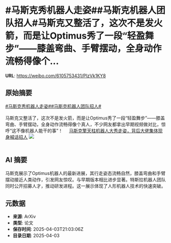 # #马斯克秀机器人走姿##马斯克机器人团队招人#马斯克又整活了，这次不是发火箭，而是让Optimus秀了一段“轻盈舞步”——膝盖弯曲、手臂摆动，全身动作流畅得像个...

**URL**: https://weibo.com/6105753431/PlzVk1KY8

## 原始摘要

<a href="https://m.weibo.cn/search?containerid=231522type%3D1%26t%3D10%26q%3D%23%E9%A9%AC%E6%96%AF%E5%85%8B%E7%A7%80%E6%9C%BA%E5%99%A8%E4%BA%BA%E8%B5%B0%E5%A7%BF%23&amp;extparam=%23%E9%A9%AC%E6%96%AF%E5%85%8B%E7%A7%80%E6%9C%BA%E5%99%A8%E4%BA%BA%E8%B5%B0%E5%A7%BF%23" data-hide=""><span class="surl-text">#马斯克秀机器人走姿#</span></a><a href="https://m.weibo.cn/search?containerid=231522type%3D1%26t%3D10%26q%3D%23%E9%A9%AC%E6%96%AF%E5%85%8B%E6%9C%BA%E5%99%A8%E4%BA%BA%E5%9B%A2%E9%98%9F%E6%8B%9B%E4%BA%BA%23&amp;extparam=%23%E9%A9%AC%E6%96%AF%E5%85%8B%E6%9C%BA%E5%99%A8%E4%BA%BA%E5%9B%A2%E9%98%9F%E6%8B%9B%E4%BA%BA%23" data-hide=""><span class="surl-text">#马斯克机器人团队招人#</span></a><br><br>马斯克又整活了，这次不是发火箭，而是让Optimus秀了一段“轻盈舞步”——膝盖弯曲、手臂摆动，全身动作流畅得像个真人，不少网友都拿出早期视频做对比，惊呼“这不像机器人能干的事”！ <a href="https://weibo.com/ttarticle/p/show?id=2309405151429823430732" data-hide=""><span class="url-icon"><img style="width: 1rem;height: 1rem" src="https://h5.sinaimg.cn/upload/2015/09/25/3/timeline_card_small_article_default.png" referrerpolicy="no-referrer"></span><span class="surl-text">马斯克擎天柱机器人大秀走姿，背后大佬集体现身喊话招人</span></a> <img style="" src="https://tvax4.sinaimg.cn/large/006Fd7o3gy1i03und84qlj30f708kmy7.jpg" referrerpolicy="no-referrer"><br><br>

## AI 摘要

马斯克展示了Optimus机器人的最新进展，其行走姿态流畅自然，膝盖弯曲和手臂摆动接近人类动作，引发网友惊叹。与早期版本相比进步显著。特斯拉机器人团队同时公开招募人才，推动研发进程。这一展示体现了人形机器人技术的快速突破。

## 元数据

- **来源**: ArXiv
- **类型**: 论文
- **保存时间**: 2025-04-03T21:03:06Z
- **目录日期**: 2025-04-03
